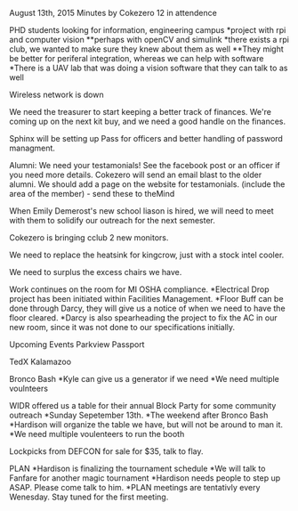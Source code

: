 August 13th, 2015
Minutes by Cokezero
12 in attendence


PHD students looking for information, engineering campus
*project with rpi and computer vision
**perhaps with openCV and simulink
*there exists a rpi club, we wanted to make sure they knew about them as well
**They might be better for periferal integration, whereas we can help with software
*There is a UAV lab that was doing a vision software that they can talk to as well

Wireless network is down

We need the treasurer to start keeping a better track of finances. 
We're coming up on the next kit buy, and we need a good handle on the finances.

Sphinx will be setting up Pass for officers and better handling of password managment.

Alumni: We need your testamonials! See the facebook post or an officer if you need more details. 
Cokezero will send an email blast to the older alumni. 
We should add a page on the website for testamonials. (include the area of the member) - send these to theMind

When Emily Demerost's new school liason is hired, we will need to meet with them to solidify our outreach for the next semester. 

Cokezero is bringing cclub 2 new monitors. 

We need to replace the heatsink for kingcrow, just with a stock intel cooler. 

We need to surplus the excess chairs we have.

Work continues on the room for MI OSHA compliance. 
*Electrical Drop project has been initiated within Facilities Management.
*Floor Buff can be done through Darcy, they will give us a notice of when we need to have the floor cleared. 
*Darcy is also spearheading the project to fix the AC in our new room, since it was not done to our specifications initially. 

Upcoming Events
Parkview Passport

TedX Kalamazoo

Bronco Bash
*Kyle can give us a generator if we need
*We need multiple voulnteers

WIDR offered us a table for their annual Block Party for some community outreach
*Sunday Sepetember 13th. 
*The weekend after Bronco Bash
*Hardison will organize the table we have, but will not be around to man it. 
*We need multiple voulenteers to run the booth

Lockpicks from DEFCON for sale for $35, talk to flay.

PLAN
*Hardison is finalizing the tournament schedule
*We will talk to Fanfare for another magic tournament
*Hardison needs people to step up ASAP. Please come talk to him. 
*PLAN meetings are tentativly every Wenesday. Stay tuned for the first meeting. 

  
